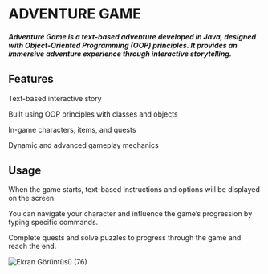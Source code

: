 # ADVENTURE GAME

##### Adventure Game is a text-based adventure developed in Java, designed with Object-Oriented Programming (OOP) principles. It provides an immersive adventure experience through interactive storytelling.

## Features

Text-based interactive story

Built using OOP principles with classes and objects

In-game characters, items, and quests

Dynamic and advanced gameplay mechanics

## Usage

When the game starts, text-based instructions and options will be displayed on the screen.

You can navigate your character and influence the game’s progression by typing specific commands.

Complete quests and solve puzzles to progress through the game and reach the end.



![Ekran Görüntüsü (76)](https://github.com/user-attachments/assets/9dca90e3-f298-4171-b1cc-fdac976b0b65)
